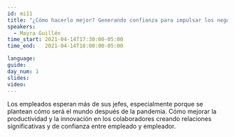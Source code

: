 ```yaml
---
id: mi11
title: "¿Cómo hacerlo mejor? Generando confianza para impulsar los negocios."
speakers:
  - Mayra Guillén
time_start: 2021-04-14T17:30:00-05:00
time_end:   2021-04-14T18:00:00-05:00

language: 
guide:
day_num: 1
slides: 
video: 
---
```


Los empleados esperan más de sus jefes, especialmente porque se plantean cómo será el mundo después de la pandemia. Cómo mejorar la productividad y la innovación en los colaboradores creando relaciones significativas y de confianza entre empleado y empleador.
